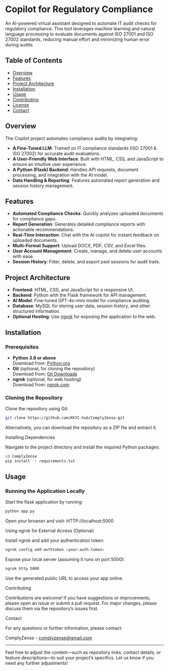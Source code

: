 # Copilot for Regulatory Compliance

An AI-powered virtual assistant designed to automate IT audit checks for regulatory compliance. This tool leverages machine learning and natural language processing to evaluate documents against ISO 27001 and ISO 27002 standards, reducing manual effort and minimizing human error during audits.

## Table of Contents

- [Overview](#overview)
- [Features](#features)
- [Project Architecture](#project-architecture)
- [Installation](#installation)
- [Usage](#usage)
- [Contributing](#contributing)
- [License](#license)
- [Contact](#contact)

## Overview

The Copilot project automates compliance audits by integrating:
- **A Fine-Tuned LLM**: Trained on IT compliance standards (ISO 27001 & ISO 27002) for accurate audit evaluations.
- **A User-Friendly Web Interface**: Built with HTML, CSS, and JavaScript to ensure an intuitive user experience.
- **A Python (Flask) Backend**: Handles API requests, document processing, and integration with the AI model.
- **Data Handling & Reporting**: Features automated report generation and session history management.

## Features

- **Automated Compliance Checks**: Quickly analyzes uploaded documents for compliance gaps.
- **Report Generation**: Generates detailed compliance reports with actionable recommendations.
- **Real-Time Interaction**: Chat with the AI copilot for instant feedback on uploaded documents.
- **Multi-Format Support**: Upload DOCX, PDF, CSV, and Excel files.
- **User Account Management**: Create, manage, and delete user accounts with ease.
- **Session History**: Filter, delete, and export past sessions for audit trails.

## Project Architecture

- **Frontend**: HTML, CSS, and JavaScript for a responsive UI.
- **Backend**: Python with the Flask framework for API management.
- **AI Model**: Fine-tuned GPT-4o-mini model for compliance auditing.
- **Database**: MySQL for storing user data, session history, and other structured information.
- **Optional Hosting**: Use [ngrok](https://ngrok.com/) for exposing the application to the web.

## Installation

### Prerequisites

- **Python 3.8 or above**  
  Download from: [Python.org](https://www.python.org/downloads/)
- **Git** (optional, for cloning the repository)  
  Download from: [Git Downloads](https://git-scm.com/downloads)
- **ngrok** (optional, for web hosting)  
  Download from: [ngrok.com](https://ngrok.com/)

### Cloning the Repository

Clone the repository using Git:

```bash
git clone https://github.com/KKYC-hub/ComplyZense.git
```
Alternatively, you can download the repository as a ZIP file and extract it.

Installing Dependencies

Navigate to the project directory and install the required Python packages:

```bash
cd ComplyZense
pip install -r requirements.txt
```

## Usage
### Running the Application Locally
Start the flask application by running:
```bash
python app.py
```
Open your browser and visit: HTTP://localhost:5000

Using ngrok for External Access (Optional)

Install ngrok and add your authentication token:

```bash
ngrok config add-authtoken <your-auth-token>
```
Expose your local server (assuming it runs on port 5000):

```bash
ngrok http 5000
```
Use the generated public URL to access your app online.

Contributing

Contributions are welcome! If you have suggestions or improvements, please open an issue or submit a pull request. For major changes, please discuss them via the repository’s issues first.

Contact

For any questions or further information, please contact:

ComplyZense - complyzense@gmail.com


---

Feel free to adjust the content—such as repository links, contact details, or feature descriptions—to suit your project’s specifics. Let us know if you need any further adjustments!

